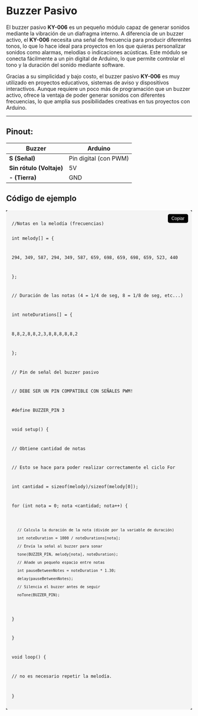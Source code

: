 # Buzzer Pasivo

El buzzer pasivo **KY-006** es un pequeño módulo capaz de generar sonidos mediante la vibración de un diafragma interno. A diferencia de un buzzer activo, el **KY-006** necesita una señal de frecuencia para producir diferentes tonos, lo que lo hace ideal para proyectos en los que quieras personalizar sonidos como alarmas, melodías o indicaciones acústicas. Este módulo se conecta fácilmente a un pin digital de Arduino, lo que permite controlar el tono y la duración del sonido mediante software.

Gracias a su simplicidad y bajo costo, el buzzer pasivo **KY-006** es muy utilizado en proyectos educativos, sistemas de aviso y dispositivos interactivos. Aunque requiere un poco más de programación que un buzzer activo, ofrece la ventaja de poder generar sonidos con diferentes frecuencias, lo que amplía sus posibilidades creativas en tus proyectos con Arduino.

---

## Pinout:

| **Buzzer**          | **Arduino**          |
|----------------------|----------------------|
| **S (Señal)**        | Pin digital (con PWM)|
| **Sin rótulo (Voltaje)** | 5V                  |
| **- (Tierra)**       | GND                  |


<html lang="en">
<head>
  <meta charset="UTF-8">
  <meta name="viewport" content="width=device-width, initial-scale=1.0">
  
  <!-- Include Highlight.js -->
  <link rel="stylesheet" href="https://cdnjs.cloudflare.com/ajax/libs/highlight.js/11.7.0/styles/atom-one-dark.min.css">
  <script src="https://cdnjs.cloudflare.com/ajax/libs/highlight.js/11.7.0/highlight.min.js"></script>

  <!-- Include Clipboard.js -->
  <script src="https://cdnjs.cloudflare.com/ajax/libs/clipboard.js/2.0.11/clipboard.min.js"></script>

  <style>
    .code-container {
      position: relative;
      margin: 20px 0;
      background: black;
    }

    .copy-button {
      position: absolute;
      top: 10px;
      right: 10px;
      background-color: #000;
      color: white;
      border: none;
      padding: 5px 10px;
      border-radius: 5px;
      cursor: pointer;
      font-size: 12px;
    }

    .copy-button:hover {
      background-color: #0056b3;
    }

    pre {
      background: #f4f4f4;
      padding: 15px;
      border-radius: 5px;
      overflow: auto;
    }
  </style>
</head>
<body>

<h2>Código de ejemplo</h2>

<div class="code-container">
  <button class="copy-button" data-clipboard-target="#code">Copiar</button>
  <pre><code id="code" class="cpp">
//Notas en la melodía (frecuencias) 

int melody[] = { 

294, 349, 587, 294, 349, 587, 659, 698, 659, 698, 659, 523, 440 

}; 

// Duración de las notas (4 = 1/4 de seg, 8 = 1/8 de seg, etc...) 

int noteDurations[] = { 

8,8,2,8,8,2,3,8,8,8,8,8,2 

}; 


// Pin de señal del buzzer pasivo 

// DEBE SER UN PIN COMPATIBLE CON SEÑALES PWM! 

#define BUZZER_PIN 3 

void setup() { 

// Obtiene cantidad de notas 

// Esto se hace para poder realizar correctamente el ciclo For 

int cantidad = sizeof(melody)/sizeof(melody[0]); 

for (int nota = 0; nota <cantidad; nota++) { 


    // Calcula la duración de la nota (divide por la variable de duración) 

    int noteDuration = 1000 / noteDurations[nota]; 

    // Envía la señal al buzzer para sonar 

    tone(BUZZER_PIN, melody[nota], noteDuration); 

    // Añade un pequeño espacio entre notas 

    int pauseBetweenNotes = noteDuration * 1.30; 

    delay(pauseBetweenNotes); 

    // Silencia el buzzer antes de seguir 

    noTone(BUZZER_PIN); 

} 

} 



void loop() { 

// no es necesario repetir la melodía. 

} 
  </code></pre>
</div>

<script>
  // Inicializar Highlight.js
  hljs.highlightAll();

  // Inicializar Clipboard.js
  new ClipboardJS('.copy-button');
</script>

</body>
</html>
